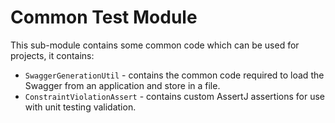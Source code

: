 # Common Test Module

This sub-module contains some common code which can be used for projects, it contains:

 - `SwaggerGenerationUtil` - contains the common code required to load the Swagger from an application and store in a file.
 - `ConstraintViolationAssert` - contains custom AssertJ assertions for use with unit testing validation.
 
